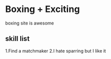 # Boxing + Exciting

boxing site is awesome

## skill list
1.Find a matchmaker
2.I hate sparring but I like it
